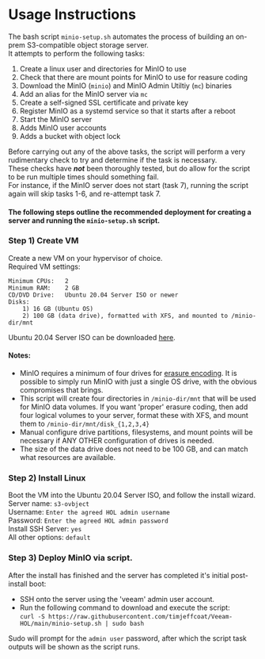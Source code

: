 # Usage Instructions
The bash script `minio-setup.sh` automates the process of building an on-prem S3-compatible object storage server.  
It attempts to perform the following tasks:
1. Create a linux user and directories for MinIO to use
2. Check that there are mount points for MinIO to use for reasure coding
3. Download the MinIO (`minio`) and MinIO Admin Utiltiy (`mc`) binaries
4. Add an alias for the MinIO server via `mc`
5. Create a self-signed SSL certificate and private key
6. Register MinIO as a systemd service so that it starts after a reboot
7. Start the MinIO server
8. Adds MinIO user accounts
9. Adds a bucket with object lock
  
Before carrying out any of the above tasks, the script will perform a very rudimentary check to try and determine if the task is necessary.  
These checks have ***not*** been thoroughly tested, but do allow for the script to be run multiple times should something fail.  
For instance, if the MinIO server does not start (task 7), running the script again will skip tasks 1-6, and re-attempt task 7.  
  
#### The following steps outline the recommended deployment for creating a server and running the `minio-setup.sh` script.  
### Step 1) Create VM
Create a new VM on your hypervisor of choice.  
Required VM settings:
```
Minimum CPUs:	2
Minimum RAM:	2 GB
CD/DVD Drive: 	Ubuntu 20.04 Server ISO or newer
Disks:
	1) 16 GB (Ubuntu OS)
	2) 100 GB (data drive), formatted with XFS, and mounted to /minio-dir/mnt
```	
Ubuntu 20.04 Server ISO can be downloaded [here](https://releases.ubuntu.com/20.04/ubuntu-20.04.3-live-server-amd64.iso).

#### Notes:
* MinIO requires a minimum of four drives for [erasure encoding](https://docs.min.io/minio/baremetal/concepts/erasure-coding.html). It is possible to simply run MinIO with just a single OS drive, with the obvious compromises that brings.
* This script will create four directories in `/minio-dir/mnt` that will be used for MinIO data volumes. If you want 'proper' erasure coding, then add four logical volumes to your server, format these with XFS, and mount them to `/minio-dir/mnt/disk_{1,2,3,4}`
* Manual configure drive partitions, filesystems, and mount points will be necessary if ANY OTHER configuration of drives is needed. 
* The size of the data drive does not need to be 100 GB, and can match what resources are available.

### Step 2) Install Linux
Boot the VM into the Ubuntu 20.04 Server ISO, and follow the install wizard.  
Server name:		`s3-ovbject`  
Username: 		`Enter the agreed HOL admin username`  
Password: 		`Enter the agreed HOL admin password`    
Install SSH Server:	`yes`  
All other options:	`default`  

### Step 3) Deploy MinIO via script.
After the install has finished and the server has completed it's initial post-install boot:
* SSH onto the server using the 'veeam' admin user account.  
* Run the following command to download and execute the script:  
`curl -S https://raw.githubusercontent.com/timjeffcoat/Veeam-HOL/main/minio-setup.sh | sudo bash`  
  
Sudo will prompt for the `admin user` password, after which the script task outputs will be shown as the script runs.  
